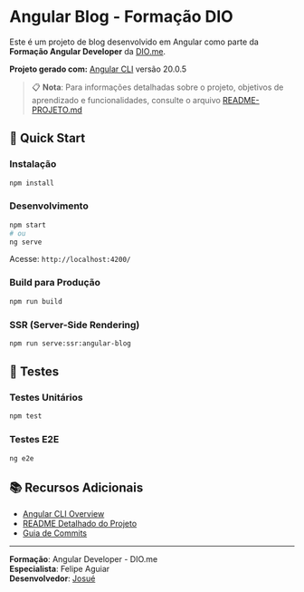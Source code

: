# Angular Blog - Formação DIO

Este é um projeto de blog desenvolvido em Angular como parte da **Formação Angular Developer** da [DIO.me](https://www.dio.me/).

**Projeto gerado com:** [Angular CLI](https://github.com/angular/angular-cli) versão 20.0.5

> 📋 **Nota**: Para informações detalhadas sobre o projeto, objetivos de aprendizado e funcionalidades, consulte o arquivo [README-PROJETO.md](./README-PROJETO.md)

## 🚀 Quick Start

### Instalação
```bash
npm install
```

### Desenvolvimento
```bash
npm start
# ou
ng serve
```
Acesse: `http://localhost:4200/`

### Build para Produção
```bash
npm run build
```

### SSR (Server-Side Rendering)
```bash
npm run serve:ssr:angular-blog
```

## 🧪 Testes

### Testes Unitários
```bash
npm test
```

### Testes E2E
```bash
ng e2e
```

## 📚 Recursos Adicionais

- [Angular CLI Overview](https://angular.dev/tools/cli)
- [README Detalhado do Projeto](./README-PROJETO.md)
- [Guia de Commits](./COMMIT-GUIDE.md)

---

**Formação**: Angular Developer - DIO.me  
**Especialista**: Felipe Aguiar  
**Desenvolvedor**: [Josué](https://www.dio.me/users/josueao_estudos)
